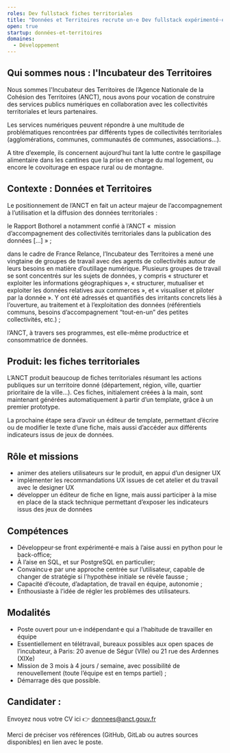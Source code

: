 ```yaml
---
roles: Dev fullstack fiches territoriales
title: "Données et Territoires recrute un·e Dev fullstack expérimenté·e"
open: true
startup: données-et-territoires
domaines:
  - Développement
---
```


## Qui sommes nous : l'Incubateur des Territoires

Nous sommes l'Incubateur des Territoires de l’Agence Nationale de la Cohésion des Territoires (ANCT), nous avons pour vocation de construire des services publics numériques en collaboration avec les collectivités territoriales et leurs partenaires.

Les services numériques peuvent répondre à une multitude de problématiques rencontrées par différents types de collectivités territoriales (agglomérations, communes, communautés de communes, associations...).

A titre d’exemple, ils concernent aujourd’hui tant la lutte contre le gaspillage alimentaire dans les cantines que la prise en charge du mal logement, ou encore le covoiturage en espace rural ou de montagne.

## Contexte : Données et Territoires

Le positionnement de l’ANCT en fait un acteur majeur de l’accompagnement à l’utilisation et la diffusion des données territoriales :

le Rapport Bothorel a notamment confié à l’ANCT «  mission d’accompagnement des collectivités territoriales dans la publication des données […] » ;

dans le cadre de France Relance, l’Incubateur des Territoires a mené une vingtaine de groupes de travail avec des agents de collectivités autour de leurs besoins en matière d’outillage numérique. Plusieurs groupes de travail se sont concentrés sur les sujets de données, y compris « structurer et exploiter les informations géographiques », « structurer, mutualiser et exploiter les données relatives aux commerces », et « visualiser et piloter par la donnée ». Y ont été adressés et quantifiés des irritants concrets liés à l’ouverture, au traitement et à l’exploitation des données (référentiels communs, besoins d’accompagnement “tout-en-un” des petites collectivités, etc.) ;

l’ANCT, à travers ses programmes, est elle-même productrice et consommatrice de données.

## Produit: les fiches territoriales

L’ANCT produit beaucoup de fiches territoriales résumant les actions publiques sur un territoire donné (département, région, ville, quartier prioritaire de la ville…). Ces fiches, initialement créées à la main, sont maintenant générées automatiquement à partir d’un template, grâce à un premier prototype.

La prochaine étape sera d’avoir un éditeur de template, permettant d’écrire ou de modifier le texte d’une fiche, mais aussi d’accéder aux différents indicateurs issus de jeux de données.

## Rôle et missions

- animer des ateliers utilisateurs sur le produit, en appui d’un designer UX
- implémenter les recommandations UX issues de cet atelier et du travail avec le designer UX
- développer un éditeur de fiche en ligne, mais aussi participer à la mise en place de la stack technique permettant d’exposer les indicateurs issus des jeux de données

## Compétences

- Développeur·se front expérimenté·e mais à l’aise aussi en python pour le back-office;
- À l’aise en SQL, et sur PostgreSQL en particulier;
- Convaincu·e par une approche centrée sur l’utilisateur, capable de changer de stratégie si l'hypothèse initiale se révèle fausse ;
- Capacité d’écoute, d’adaptation, de travail en équipe, autonomie ;
- Enthousiaste à l’idée de régler les problèmes des utilisateurs.

## Modalités

- Poste ouvert pour un·e indépendant·e qui a l’habitude de travailler en équipe
- Essentiellement en télétravail, bureaux possibles aux open spaces de l’incubateur, à Paris: 20 avenue de Ségur (VIIe) ou 21 rue des Ardennes (XIXe)
- Mission de 3 mois à 4 jours / semaine, avec possibilité de renouvellement (toute l’équipe est en temps partiel) ;
- Démarrage dès que possible.

## Candidater :

Envoyez nous votre CV ici :point_right: donnees@anct.gouv.fr

Merci de préciser vos références (GitHub, GitLab ou autres sources disponibles) en lien avec le poste.